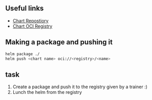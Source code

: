 ## Useful links
* [Chart Repostiory](https://helm.sh/docs/topics/chart_repository/)
* [Chart OCI Registry](https://helm.sh/docs/topics/registries/)

## Making a package and pushing it
```sh
helm package ./
helm push <chart name> oci://<registry>/<name>
```

## task
1. Create a package and push it to the registry given by a trainer :)
2. Lunch the helm from the registry